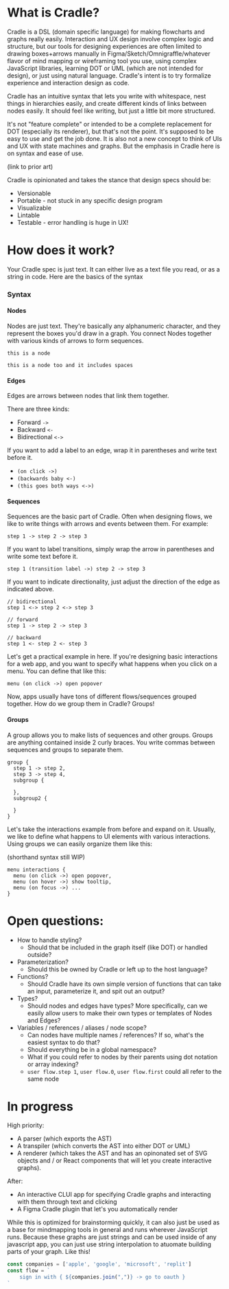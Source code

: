 # What is Cradle?

Cradle is a DSL (domain specific language) for making flowcharts and graphs really easily. Interaction and UX design involve complex logic and structure, but our tools for designing experiences are often limited to drawing boxes+arrows manually in Figma/Sketch/Omnigraffle/whatever flavor of mind mapping or wireframing tool you use, using complex JavaScript libraries, learning DOT or UML (which are not intended for design), or just using natural language. Cradle's intent is to try formalize experience and interaction design as code.

Cradle has an intuitive syntax that lets you write with whitespace, nest things in hierarchies easily, and create different kinds of links between nodes easily. It should feel like writing, but just a little bit more structured.

It's not "feature complete" or intended to be a complete replacement for DOT (especially its renderer), but that's not the point. It's supposed to be easy to use and get the job done. It is also not a new concept to think of UIs and UX with state machines and graphs. But the emphasis in Cradle here is on syntax and ease of use.

(link to prior art)

Cradle is opinionated and takes the stance that design specs should be: 
- Versionable
- Portable - not stuck in any specific design program
- Visualizable
- Lintable
- Testable - error handling is huge in UX! 

# How does it work?

Your Cradle spec is just text. It can either live as a text file you read, or as a string in code. Here are the basics of the syntax

### Syntax
#### Nodes
Nodes are just text. They're basically any alphanumeric character, and they represent the boxes you'd draw in a graph. You connect Nodes together with various kinds of arrows to form sequences.
```
this is a node
```
```
this is a node too and it includes spaces
```

#### Edges
Edges are arrows between nodes that link them together.

There are three kinds: 
- Forward `->`
- Backward `<-`
- Bidirectional `<->`

If you want to add a label to an edge, wrap it in parentheses and write text before it.

- `(on click ->)`
- `(backwards baby <-)`
- `(this goes both ways <->)`

#### Sequences
Sequences are the basic part of Cradle. Often when designing flows, we like to write things with arrows and events between them. For example:
```
step 1 -> step 2 -> step 3
```
If you want to label transitions, simply wrap the arrow in parentheses and write some text before it.
```
step 1 (transition label ->) step 2 -> step 3
```
If you want to indicate directionality, just adjust the direction of the edge as indicated above.
```
// bidirectional
step 1 <-> step 2 <-> step 3
```
```
// forward
step 1 -> step 2 -> step 3
```
```
// backward
step 1 <- step 2 <- step 3

```
Let's get a practical example in here. If you're designing basic interactions for a web app, and you want to specify what happens when you click on a menu. You can define that like this:
```
menu (on click ->) open popover
```

Now, apps usually have tons of different flows/sequences grouped together. How do we group them in Cradle? Groups!

#### Groups
A group allows you to make lists of sequences and other groups.
Groups are anything contained inside 2 curly braces. You write commas between sequences and groups to separate them.
```
group {
  step 1 -> step 2,
  step 3 -> step 4,
  subgroup {

  },
  subgroup2 {

  }
}
```

Let's take the interactions example from before and expand on it. Usually, we like to define what happens to UI elements with various interactions. Using groups we can easily organize them like this:

(shorthand syntax still WIP)
```
menu interactions {
  menu (on click ->) open popover,
  menu (on hover ->) show tooltip,
  menu (on focus ->) ...
}
```


# Open questions:
- How to handle styling?
  - Should that be included in the graph itself (like DOT) or handled outside?
- Parameterization?
  - Should this be owned by Cradle or left up to the host language?
- Functions?
  - Should Cradle have its own simple version of functions that can take an input, parameterize it, and spit out an output?
- Types?
  - Should nodes and edges have types? More specifically, can we easily allow users to make their own types or templates of Nodes and Edges?
- Variables / references / aliases / node scope? 
  - Can nodes have multiple names / references? If so, what's the easiest syntax to do that? 
  - Should everything be in a global namespace?
  - What if you could refer to nodes by their parents using dot notation or array indexing?
  - `user flow.step 1`, `user flow.0`, `user flow.first` could all refer to the same node

# In progress
High priority:
- A parser (which exports the AST)
- A transpiler (which converts the AST into either DOT or UML)
- A renderer (which takes the AST and has an opinonated set of SVG objects and / or React components that will let you create interactive graphs).

After:
- An interactive CLUI app for specifying Cradle graphs and interacting with them through text and clicking
- A Figma Cradle plugin that let's you automatically render 

While this is optimized for brainstorming quickly, it can also just be used as a base for mindmapping tools in general and runs wherever JavaScript runs. Because these graphs are just strings and can be used inside of any javascript app, you can just use string interpolation to atuomate building parts of your graph. Like this!

```javascript
const companies = ['apple', 'google', 'microsoft', 'replit']
const flow = `
    sign in with { ${companies.join(",")} -> go to oauth }
`
```
